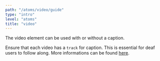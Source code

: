 ```yaml
---
path: "/atoms/video/guide"
type: "intro"
level: "atoms"
title: "video"
---
```


The video element can be used with or without a caption.

<div class="frontend-kit__notification a-notification -neutral"><i class="a-icon ui-ic-alert-error"></i><div class="a-notification__content">
Ensure that each video has a <code>track</code> for caption. This is essential for deaf users to follow along. More informations can be found <a href="https://dequeuniversity.com/rules/axe/2.1/video-caption" target="_self">here</a>.